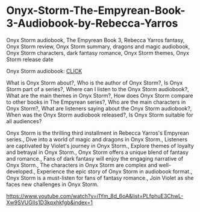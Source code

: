 # Onyx-Storm-The-Empyrean-Book-3-Audiobook-by-Rebecca-Yarros

Onyx Storm audiobook, The Empyrean Book 3, Rebecca Yarros fantasy, Onyx Storm review, Onyx Storm summary, dragons and magic audiobook, Onyx Storm characters, dark fantasy romance, Onyx Storm themes, Onyx Storm release date

Onyx Storm audiobook: [CLICK](https://www.youtube.com/watch?v=i1Ym_8d_6oA&list=PLfphuE3ChwL-Xw9SVUGIIs1D3kpxhkfgb&index=1)

What is Onyx Storm about?, Who is the author of Onyx Storm?, Is Onyx Storm part of a series?, Where can I listen to the Onyx Storm audiobook?, What are the main themes in Onyx Storm?, How does Onyx Storm compare to other books in The Empyrean series?, Who are the main characters in Onyx Storm?, What are listeners saying about the Onyx Storm audiobook?, When was the Onyx Storm audiobook released?, Is Onyx Storm suitable for all audiences?


Onyx Storm is the thrilling third installment in Rebecca Yarros's Empyrean series., Dive into a world of magic and dragons in Onyx Storm., Listeners are captivated by Violet's journey in Onyx Storm., Explore themes of loyalty and betrayal in Onyx Storm., Onyx Storm offers a unique blend of fantasy and romance., Fans of dark fantasy will enjoy the engaging narrative of Onyx Storm., The characters in Onyx Storm are complex and well-developed., Experience the epic story of Onyx Storm in audiobook format., Onyx Storm is a must-listen for fans of fantasy romance., Join Violet as she faces new challenges in Onyx Storm.

https://www.youtube.com/watch?v=i1Ym_8d_6oA&list=PLfphuE3ChwL-Xw9SVUGIIs1D3kpxhkfgb&index=1
